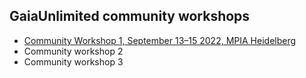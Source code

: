 ## GaiaUnlimited community workshops
* [Community Workshop 1, September 13–15 2022, MPIA Heidelberg](https://gaia-unlimited.github.io/community-workshop1)
* Community workshop 2
* Community workshop 3
